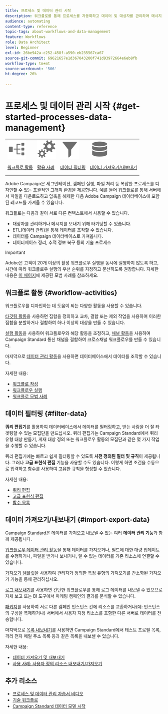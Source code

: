 ```yaml
---
title: 프로세스 및 데이터 관리 시작
description: 워크플로를 통해 프로세스를 자동화하고 데이터 및 대상자를 관리하며 메시지 전송 등을 수행할 수 있습니다.
audience: automating
content-type: reference
topic-tags: about-workflows-and-data-management
feature: Workflows
role: Data Architect
level: Beginner
exl-id: 26be942a-c252-458f-a590-eb235567ca67
source-git-commit: 69621657e1d367043200f741d93972664e6eb8fb
workflow-type: tm+mt
source-wordcount: '506'
ht-degree: 26%

---
```


# 프로세스 및 데이터 관리 시작 {#get-started-processes-data-management}

<table>
<tr>
<td><img src="assets/do-not-localize/icon_workflows.svg" width="60px"><p><a href="#workflow-activities">워크플로 활동</a></p></td><td><img src="assets/do-not-localize/icon_activities.svg" width="60px"><p><a href="../../automating/using/workflow-created-query-with-complement.md">활용 사례</a></p></td><td><img src="assets/do-not-localize/icon_filter.svg" width="60px"><p><a href="#filter-data">데이터 필터링</a></p></td>
<td><img src="assets/do-not-localize/icon_manage.svg" width="60px"><p><a href="#import-export-data">데이터 가져오기/내보내기</a></p></td></tr>
</table>

Adobe Campaign은 세그먼테이션, 캠페인 실행, 파일 처리 등 복잡한 프로세스를 디자인할 수 있는 포괄적인 그래픽 환경을 제공합니다. 예를 들어 워크플로를 통해 서버에서 파일을 다운로드하고 압축을 해제한 다음 Adobe Campaign 데이터베이스에 포함된 레코드를 가져올 수 있습니다.

워크플로는 다음과 같이 서로 다른 컨텍스트에서 사용할 수 있습니다.

* 대상자를 관리하거나 메시지를 보내기 위해 타기팅할 수 있습니다.
* ETL(데이터 관리)을 통해 데이터를 조작할 수 있습니다.
* 데이터를 Campaign 데이터베이스로 가져옵니다.
* 데이터베이스 정리, 추적 정보 복구 등의 기술 프로세스

>[!IMPORTANT]
>
> Adobe은 고객이 20개 이상의 활성 워크플로우 실행을 동시에 실행하지 않도록 하고, 시간에 따라 워크플로우 실행의 우선 순위를 지정하고 분산하도록 권장합니다. 자세한 내용은 [이 페이지](../../automating/using/best-practices-workflows.md)에 제공된 모범 사례를 참조하세요.

## 워크플로 활동 {#workflow-activities}

워크플로우를 디자인하는 데 도움이 되는 다양한 활동을 사용할 수 있습니다.

[타깃팅 활동](../../automating/using/about-targeting-activities.md)을 사용하면 집합을 정의하고 교차, 결합 또는 제외 작업을 사용하여 이러한 집합을 분할하거나 결합하여 하나 이상의 대상을 만들 수 있습니다.

[실행 활동](../../automating/using/about-execution-activities.md)을 사용하여 워크플로우와 해당 활동을 조정하고, [채널 활동](../../automating/using/about-channel-activities.md)을 사용하여 Campaign Standard 통신 채널을 결합하여 크로스채널 워크플로우를 만들 수 있습니다.

마지막으로 [데이터 관리 활동](../../automating/using/about-data-management-activities.md)을 사용하면 데이터베이스에서 데이터를 조작할 수 있습니다.

자세한 내용:

* [워크플로 작성](../../automating/using/building-a-workflow.md)
* [워크플로우 실행](../../automating/using/about-workflow-execution.md)
* [워크플로 모범 사례](../../automating/using/best-practices-workflows.md)

## 데이터 필터링 {#filter-data}

**쿼리 편집기**&#x200B;를 활용하여 데이터베이스에서 데이터를 필터링하고, 받는 사람을 더 잘 타겟팅할 수 있는 모집단을 만드십시오. 쿼리 편집기는 Campaign Standard에서 쿼리 유형 대상 만들기, 게재 대상 정의 또는 워크플로우 활동의 모집단과 같은 몇 가지 작업을 수행할 수 있습니다.

쿼리 편집기에는 빠르고 쉽게 필터링할 수 있도록 **사전 정의된 필터 및 규칙**&#x200B;이 제공됩니다. 그러나 **고급 표현식 편집** 기능을 사용할 수도 있습니다. 이렇게 하면 조건을 수동으로 입력하고 함수를 사용하여 고유한 규칙을 형성할 수 있습니다.

자세한 내용:

* [쿼리 편집](../../automating/using/editing-queries.md)
* [고급 표현식 편집](../../automating/using/advanced-expression-editing.md)
* [함수 목록](../../automating/using/list-of-functions.md)

## 데이터 가져오기/내보내기 {#import-export-data}

Campaign Standard은 데이터를 가져오고 내보낼 수 있는 여러 **데이터 관리 기능**&#x200B;과 함께 제공됩니다.

[워크플로우 데이터 관리 활동](../../automating/using/about-data-management-activities.md)을 통해 데이터를 가져오거나, 필드에 대한 대량 업데이트를 수행하거나, 파일을 받거나 보내거나, 알 수 없는 데이터를 기존 리소스에 연결할 수 있습니다.

[가져오기 템플릿](../../automating/using/importing-data-with-import-templates.md)을 사용하여 관리자가 정의한 특정 유형의 가져오기를 간소화된 가져오기 기능을 통해 관리하십시오.

[로그 내보내기](../../automating/using/exporting-logs.md)를 사용하면 간단한 워크플로우를 통해 로그 데이터를 내보낼 수 있으므로 자체 보고 또는 BI 도구에서 마케팅 캠페인의 결과를 분석할 수 있습니다.

[패키지](../../automating/using/managing-packages.md)를 사용하여 서로 다른 캠페인 인스턴스 간에 리소스를 교환하거나(예: 인스턴스의 구성을 복제하거나) 서버에서 사용자 지정 리소스를 포함한 다른 서버로 데이터를 전송합니다.

마지막으로 [목록 내보내기](../../automating/using/exporting-lists.md)를 사용하면 Campaign Standard에서 테스트 프로필 목록, 격리 전자 메일 주소 목록 등과 같은 목록을 내보낼 수 있습니다.

자세한 내용:

* [데이터 가져오기 및 내보내기](../../automating/using/about-data-import-and-export.md)
* [사용 사례: 사용자 정의 리소스 내보내기/가져오기](../../automating/using/exporting-importing-custom-resources.md)

## 추가 리소스

* [프로세스 및 데이터 관리 자습서 비디오](https://experienceleague.adobe.com/docs/campaign-standard-learn/tutorials/managing-processes-and-data/creating-a-workflow.html?lang=ko)
* [기술 워크플로](../../administration/using/technical-workflows.md)
* [Campaign Standard 데이터 모델 시작](../../developing/using/get-started-data-model.md)
